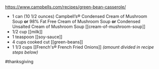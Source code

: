 https://www.campbells.com/recipes/green-bean-casserole/


-   1 can (10 1/2 ounces) Campbell’s® Condensed Cream of Mushroom Soup **or** 98% Fat Free Cream of Mushroom Soup **or** Condensed Unsalted Cream of Mushroom Soup [[cream-of-mushroom-soup]]
-   1/2 cup [[milk]]
-   1 teaspoon [[soy-sauce]]
-   4 cups cooked cut [[green-beans]]
-   1 1/3 cups [[French's® French Fried Onions]] _(amount divided in recipe steps below)_

#thanksgiving